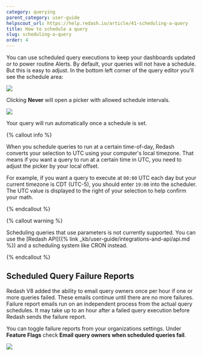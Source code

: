 ```yaml
---
category: querying
parent_category: user-guide
helpscout_url: https://help.redash.io/article/41-scheduling-a-query
title: How to schedule a query
slug: scheduling-a-query
order: 4
---
```


You can use scheduled query executions to keep your dashboards updated or to power routine Alerts. By default, your queries will not have a schedule. But this is easy to adjust. In the bottom left corner of the query editor you'll see the schedule area:

<img src="/assets/images/docs/gitbook/refresh-settings.png">

Clicking **Never** will open a picker with allowed schedule intervals.

<img src="/assets/images/docs/gitbook/schedule-modal.png">

Your query will run automatically once a schedule is set.

{% callout info %}

When you schedule queries to run
at a certain time-of-day, Redash converts your selection to UTC using your computer's local timezone. 
That means if you want a query to run at a certain time in UTC, you need to adjust the picker by your local offset.

For example, if you want a query to execute at `00:00` UTC each day but your current timezone is CDT (UTC-5), you should enter `19:00` into the scheduler. The UTC value is displayed to the right of your selection to help
confirm your math.

{% endcallout %}

{% callout warning %}

Scheduling queries that use parameters is not currently supported. You can use
the [Redash API]({% link _kb/user-guide/integrations-and-api/api.md %}) and a 
scheduling system like CRON instead.

{% endcallout %}

## Scheduled Query Failure Reports

Redash V8 added the ability to email query owners once per hour if one or more queries failed. These emails continue until there are no more failures. Failure report emails run on an independent process from the actual query schedules. It may take up to an hour after a failed query execution before Redash sends the failure report.

You can toggle failure reports from your organizations settings. Under **Feature Flags** check **Email query owners when scheduled queries fail**. 

<img src="/assets/images/docs/gitbook/failure-report.png">